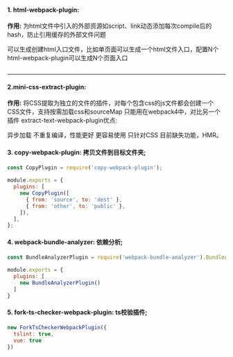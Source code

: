 #### 1. html-webpack-plugin: 
**作用:**
为html文件中引入的外部资源如script、link动态添加每次compile后的hash，防止引用缓存的外部文件问题

可以生成创建html入口文件，比如单页面可以生成一个html文件入口，配置N个html-webpack-plugin可以生成N个页面入口

```

```

---

#### 2.mini-css-extract-plugin:
**作用:**
将CSS提取为独立的文件的插件，对每个包含css的js文件都会创建一个CSS文件，支持按需加载css和sourceMap
只能用在webpack4中，对比另一个插件 extract-text-webpack-plugin优点:

异步加载
不重复编译，性能更好
更容易使用
只针对CSS
目前缺失功能，HMR。

#### 3. copy-webpack-plugin: 拷贝文件到目标文件夹;
```js
const CopyPlugin = require('copy-webpack-plugin');
 
module.exports = {
  plugins: [
    new CopyPlugin([
      { from: 'source', to: 'dest' },
      { from: 'other', to: 'public' },
    ]),
  ],
};
```

#### 4. webpack-bundle-analyzer: 依赖分析;
```js
const BundleAnalyzerPlugin = require('webpack-bundle-analyzer').BundleAnalyzerPlugin;
 
module.exports = {
  plugins: [
    new BundleAnalyzerPlugin()
  ]
}
```
#### 5. fork-ts-checker-webpack-plugin: ts校验插件;
```js
new ForkTsCheckerWebpackPlugin({
  tslint: true,
  vue: true
})
```